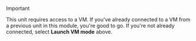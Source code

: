 > [!IMPORTANT]
> This unit requires access to a VM. If you've already connected to a VM from a previous unit in this module, you're good to go. If you're not already connected, select **Launch VM mode** above.